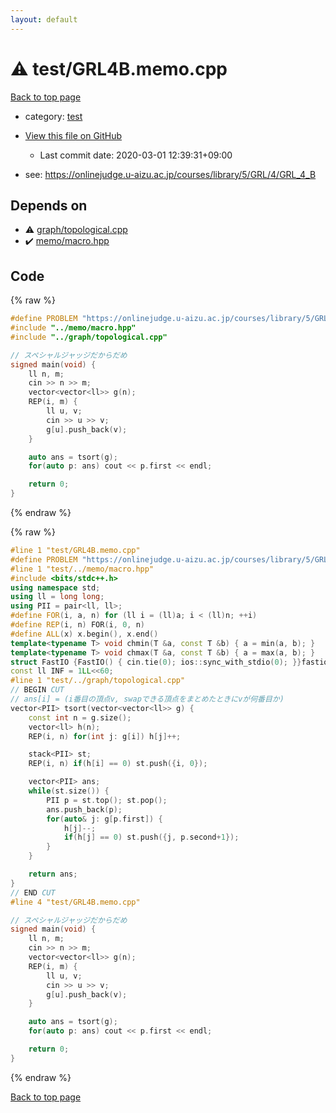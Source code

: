 ```yaml
---
layout: default
---
```


<!-- mathjax config similar to math.stackexchange -->
<script type="text/javascript" async
  src="https://cdnjs.cloudflare.com/ajax/libs/mathjax/2.7.5/MathJax.js?config=TeX-MML-AM_CHTML">
</script>
<script type="text/x-mathjax-config">
  MathJax.Hub.Config({
    TeX: { equationNumbers: { autoNumber: "AMS" }},
    tex2jax: {
      inlineMath: [ ['$','$'] ],
      processEscapes: true
    },
    "HTML-CSS": { matchFontHeight: false },
    displayAlign: "left",
    displayIndent: "2em"
  });
</script>

<script type="text/javascript" src="https://cdnjs.cloudflare.com/ajax/libs/jquery/3.4.1/jquery.min.js"></script>
<script src="https://cdn.jsdelivr.net/npm/jquery-balloon-js@1.1.2/jquery.balloon.min.js" integrity="sha256-ZEYs9VrgAeNuPvs15E39OsyOJaIkXEEt10fzxJ20+2I=" crossorigin="anonymous"></script>
<script type="text/javascript" src="../../assets/js/copy-button.js"></script>
<link rel="stylesheet" href="../../assets/css/copy-button.css" />


# :warning: test/GRL4B.memo.cpp

<a href="../../index.html">Back to top page</a>

* category: <a href="../../index.html#098f6bcd4621d373cade4e832627b4f6">test</a>
* <a href="{{ site.github.repository_url }}/blob/master/test/GRL4B.memo.cpp">View this file on GitHub</a>
    - Last commit date: 2020-03-01 12:39:31+09:00


* see: <a href="https://onlinejudge.u-aizu.ac.jp/courses/library/5/GRL/4/GRL_4_B">https://onlinejudge.u-aizu.ac.jp/courses/library/5/GRL/4/GRL_4_B</a>


## Depends on

* :warning: <a href="../graph/topological.cpp.html">graph/topological.cpp</a>
* :heavy_check_mark: <a href="../memo/macro.hpp.html">memo/macro.hpp</a>


## Code

<a id="unbundled"></a>
{% raw %}
```cpp
#define PROBLEM "https://onlinejudge.u-aizu.ac.jp/courses/library/5/GRL/4/GRL_4_B"
#include "../memo/macro.hpp"
#include "../graph/topological.cpp"

// スペシャルジャッジだからだめ
signed main(void) {
    ll n, m;
    cin >> n >> m;
    vector<vector<ll>> g(n);
    REP(i, m) {
        ll u, v;
        cin >> u >> v;
        g[u].push_back(v);
    }

    auto ans = tsort(g);
    for(auto p: ans) cout << p.first << endl;

    return 0;
}
```
{% endraw %}

<a id="bundled"></a>
{% raw %}
```cpp
#line 1 "test/GRL4B.memo.cpp"
#define PROBLEM "https://onlinejudge.u-aizu.ac.jp/courses/library/5/GRL/4/GRL_4_B"
#line 1 "test/../memo/macro.hpp"
#include <bits/stdc++.h>
using namespace std;
using ll = long long;
using PII = pair<ll, ll>;
#define FOR(i, a, n) for (ll i = (ll)a; i < (ll)n; ++i)
#define REP(i, n) FOR(i, 0, n)
#define ALL(x) x.begin(), x.end()
template<typename T> void chmin(T &a, const T &b) { a = min(a, b); }
template<typename T> void chmax(T &a, const T &b) { a = max(a, b); }
struct FastIO {FastIO() { cin.tie(0); ios::sync_with_stdio(0); }}fastiofastio;
const ll INF = 1LL<<60;
#line 1 "test/../graph/topological.cpp"
// BEGIN CUT
// ans[i] = (i番目の頂点v, swapできる頂点をまとめたときにvが何番目か)
vector<PII> tsort(vector<vector<ll>> g) {
    const int n = g.size();
    vector<ll> h(n);
    REP(i, n) for(int j: g[i]) h[j]++;

    stack<PII> st;
    REP(i, n) if(h[i] == 0) st.push({i, 0});

    vector<PII> ans;
    while(st.size()) {
        PII p = st.top(); st.pop();
        ans.push_back(p);
        for(auto& j: g[p.first]) {
            h[j]--;
            if(h[j] == 0) st.push({j, p.second+1});
        }
    }

    return ans;
}
// END CUT
#line 4 "test/GRL4B.memo.cpp"

// スペシャルジャッジだからだめ
signed main(void) {
    ll n, m;
    cin >> n >> m;
    vector<vector<ll>> g(n);
    REP(i, m) {
        ll u, v;
        cin >> u >> v;
        g[u].push_back(v);
    }

    auto ans = tsort(g);
    for(auto p: ans) cout << p.first << endl;

    return 0;
}

```
{% endraw %}

<a href="../../index.html">Back to top page</a>

